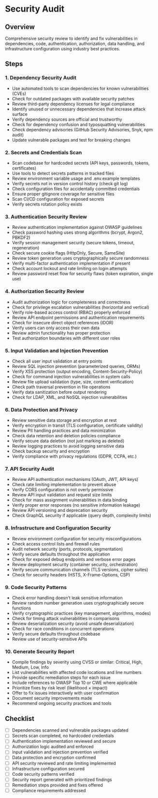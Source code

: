 # Security Audit

## Overview
Comprehensive security review to identify and fix vulnerabilities in dependencies, code, authentication, authorization, data handling, and infrastructure configuration using industry best practices.

## Steps

### 1. Dependency Security Audit
- Use automated tools to scan dependencies for known vulnerabilities (CVEs)
- Check for outdated packages with available security patches
- Review third-party dependency licenses for legal compliance
- Identify unused or unnecessary dependencies that increase attack surface
- Verify dependency sources are official and trustworthy
- Check for dependency confusion and typosquatting vulnerabilities
- Check dependency advisories (GitHub Security Advisories, Snyk, npm audit)
- Update vulnerable packages and test for breaking changes

### 2. Secrets and Credentials Scan
- Scan codebase for hardcoded secrets (API keys, passwords, tokens, certificates)
- Use tools to detect secrets patterns in tracked files
- Review environment variable usage and .env.example templates
- Verify secrets not in version control history (check git log)
- Check configuration files for accidentally committed credentials
- Ensure proper gitignore coverage for sensitive files
- Scan CI/CD configuration for exposed secrets
- Verify secrets rotation policy exists

### 3. Authentication Security Review
- Review authentication implementation against OWASP guidelines
- Check password hashing uses strong algorithms (bcrypt, Argon2, PBKDF2)
- Verify session management security (secure tokens, timeout, regeneration)
- Check secure cookie flags (HttpOnly, Secure, SameSite)
- Review token generation uses cryptographically secure randomness
- Verify multi-factor authentication implementation if present
- Check account lockout and rate limiting on login attempts
- Review password reset flow for security flaws (token expiration, single use)

### 4. Authorization Security Review
- Audit authorization logic for completeness and correctness
- Check for privilege escalation vulnerabilities (horizontal and vertical)
- Verify role-based access control (RBAC) properly enforced
- Review API endpoint permissions and authentication requirements
- Check for insecure direct object references (IDOR)
- Verify users can only access their own data
- Review admin functionality has proper protection
- Test authorization boundaries with different user roles

### 5. Input Validation and Injection Prevention
- Check all user input validation at entry points
- Review SQL injection prevention (parameterized queries, ORMs)
- Verify XSS protection (output encoding, Content-Security-Policy)
- Check for command injection vulnerabilities in system calls
- Review file upload validation (type, size, content verification)
- Check path traversal prevention in file operations
- Verify data sanitization before output rendering
- Check for LDAP, XML, and NoSQL injection vulnerabilities

### 6. Data Protection and Privacy
- Review sensitive data storage and encryption at rest
- Verify encryption in transit (TLS configuration, certificate validity)
- Review PII handling practices and data minimization
- Check data retention and deletion policies compliance
- Verify secure data deletion (not just marking as deleted)
- Review logging practices to avoid logging sensitive data
- Check backup security and encryption
- Verify compliance with privacy regulations (GDPR, CCPA, etc.)

### 7. API Security Audit
- Review API authentication mechanisms (OAuth, JWT, API keys)
- Check rate limiting implementation to prevent abuse
- Verify CORS configuration is not overly permissive
- Review API input validation and request size limits
- Check for mass assignment vulnerabilities in data binding
- Verify proper error responses (no sensitive information leakage)
- Review API versioning and deprecation security
- Check GraphQL security if applicable (query depth, complexity limits)

### 8. Infrastructure and Configuration Security
- Review environment configuration for security misconfigurations
- Check access control lists and firewall rules
- Audit network security (ports, protocols, segmentation)
- Verify secure defaults throughout the application
- Check for exposed debug endpoints and verbose error pages
- Review deployment security (container security, orchestration)
- Verify secure communication channels (TLS versions, cipher suites)
- Check for security headers (HSTS, X-Frame-Options, CSP)

### 9. Code Security Patterns
- Check error handling doesn't leak sensitive information
- Review random number generation uses cryptographically secure functions
- Verify cryptographic practices (key management, algorithms, modes)
- Check for timing attack vulnerabilities in comparisons
- Review deserialization security (avoid unsafe deserialization)
- Check for race conditions in concurrent operations
- Verify secure defaults throughout codebase
- Review use of security-sensitive APIs

### 10. Generate Security Report
- Compile findings by severity using CVSS or similar: Critical, High, Medium, Low, Info
- List vulnerabilities with affected code locations and line numbers
- Provide specific remediation steps for each issue
- Include references to OWASP Top 10 or CWE where applicable
- Prioritize fixes by risk level (likelihood × impact)
- Offer to fix issues interactively with user confirmation
- Document security improvements made
- Recommend ongoing security practices and tools

## Checklist
- [ ] Dependencies scanned and vulnerable packages updated
- [ ] Secrets scan completed, no hardcoded credentials
- [ ] Authentication implementation reviewed and secure
- [ ] Authorization logic audited and enforced
- [ ] Input validation and injection prevention verified
- [ ] Data protection and encryption confirmed
- [ ] API security reviewed and rate limiting implemented
- [ ] Infrastructure configuration secured
- [ ] Code security patterns verified
- [ ] Security report generated with prioritized findings
- [ ] Remediation steps provided and fixes offered
- [ ] Compliance requirements addressed
